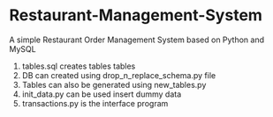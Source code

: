 # Restaurant-Management-System
A simple Restaurant Order Management System based on Python and MySQL

1. tables.sql creates tables tables
2. DB can created using drop_n_replace_schema.py file
3. Tables can also be generated using new_tables.py
4. init_data.py can be used insert dummy data
5. transactions.py is the interface program
